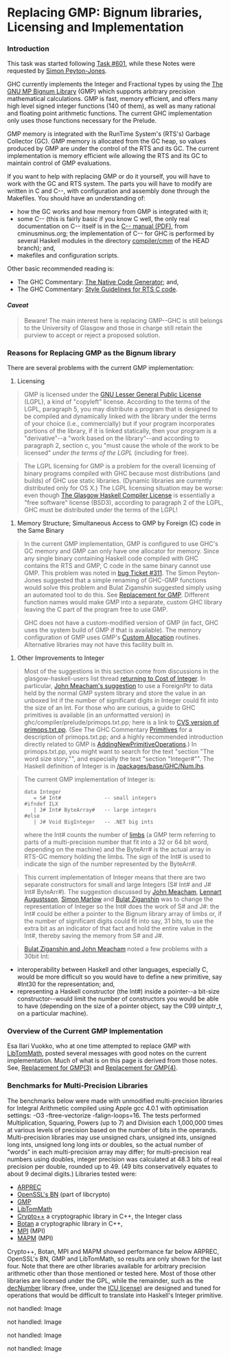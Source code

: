 # Replacing GMP: Bignum libraries, Licensing and Implementation

### Introduction


This task was started following [ Task \#601](http://hackage.haskell.org/trac/ghc/ticket/601), while these Notes were requested by [ Simon Peyton-Jones](http://www.haskell.org/pipermail/glasgow-haskell-users/2006-August/010676.html).


GHC currently implements the Integer and Fractional types by using the [ The GNU MP Bignum Library](http://swox.com/gmp/) (GMP) which supports arbitrary precision mathematical calculations.  GMP is fast, memory efficient, and offers many high level signed integer functions (140 of them), as well as many rational and floating point arithmetic functions.  The current GHC implementation only uses those functions necessary for the Prelude.  


GMP memory is integrated with the RunTime System's (RTS's) Garbage Collector (GC).  GMP memory is allocated from the GC heap, so values produced by GMP are under the control of the RTS and its GC.  The current implementation is memory efficient wile allowing the RTS and its GC to maintain control of GMP evaluations.


If you want to help with replacing GMP or do it yourself, you will have to work with the GC and RTS system.  The parts you will have to modify are written in C and C--, with configuration and assembly done through the Makefiles.  You should have an understanding of:

- how the GC works and how memory from GMP is integrated with it;
- some C-- (this is fairly basic if you know C well, the only real documentation on C-- itself is in the [ C-- manual (PDF)](http://cminusminus.org/extern/man2.pdf), from cminusminus.org; the implementation of C-- for GHC is performed by several Haskell modules in the directory [ compiler/cmm](http://darcs.haskell.org/ghc/compiler/cmm/) of the HEAD branch); and,
- makefiles and configuration scripts.


Other basic recommended reading is:

- The GHC Commentary: [ The Native Code Generator](http://www.cse.unsw.edu.au/~chak/haskell/ghc/comm/the-beast/ncg.html); and,
- The GHC Commentary: [ Style Guidelines for RTS C code](http://www.cse.unsw.edu.au/~chak/haskell/ghc/comm/rts-libs/coding-style.html).

#### *Caveat*

>
> Beware!  The main interest here is replacing GMP--GHC is still belongs to the University of Glasgow and those in charge still retain the purview to accept or reject a proposed solution.

### Reasons for Replacing GMP as the Bignum library


There are several problems with the current GMP implementation:

1. Licensing

>
> GMP is licensed under the [ GNU Lesser General Public License](http://www.gnu.org/copyleft/lesser.html) (LGPL), a kind of "copyleft" license.  According to the terms of the LGPL, paragraph 5, you may distribute a program that is designed to be compiled and dynamically linked with the library under the terms of your choice (i.e., commercially) but if your program incorporates portions of the library, if it is linked statically, then your program is a "derivative"--a "work based on the library"--and according to paragraph 2, section c, you "must cause the whole of the work to be licensed" *under the terms of the LGPL* (including for free).  

>
> The LGPL licensing for GMP is a problem for the overall licensing of binary programs compiled with GHC because most distributions (and builds) of GHC use static libraries.  (Dynamic libraries are currently distributed only for OS X.)  The LGPL licensing situation may be worse: even though [ The Glasgow Haskell Compiler License](http://cvs.haskell.org/cgi-bin/cvsweb.cgi/fptools/ghc/LICENSE?rev=1.1.26.1;content-type=text%2Fplain) is essentially a "free software" license (BSD3), according to paragraph 2 of the LGPL, GHC must be distributed under the terms of the LGPL!

1. Memory Structure; Simultaneous Access to GMP by Foreign (C) code in the Same Binary

>
> In the current GMP implementation, GMP is configured to use GHC's GC memory and GMP can only have one allocator for memory.  Since any single binary containing Haskell code compiled with GHC contains the RTS and GMP, C code in the same binary cannot use GMP.  This problem was noted in [ bug Ticket \#311](http://hackage.haskell.org/trac/ghc/ticket/311).  The Simon Peyton-Jones suggested that a simple renaming of GHC-GMP functions would solve this problem and Bulat Ziganshin suggested simply using an automated tool to do this.  See [ Replacement for GMP](http://www.haskell.org/pipermail/glasgow-haskell-users/2006-August/010679.html).  Different function names would make GMP into a separate, custom GHC library leaving the C part of the program free to use GMP.

>
> GHC does not have a custom-modified version of GMP (in fact, GHC uses the system build of GMP if that is available).  The memory configuration of GMP uses GMP's [ Custom Allocation](http://swox.com/gmp/manual/Custom-Allocation.html#Custom-Allocation) routines.  Alternative libraries may not have this facility built in.

1. Other Improvements to Integer

>
> Most of the suggestions in this section come from discussions in the glasgow-haskell-users list thread [ returning to Cost of Integer](http://www.haskell.org/pipermail/glasgow-haskell-users/2006-July/010654.html).  In particular, [ John Meacham's suggestion](http://www.haskell.org/pipermail/glasgow-haskell-users/2006-July/010660.html) to use a ForeignPtr to data held by the normal GMP system library and store the value in an unboxed Int if the number of significant digits in Integer could fit into the size of an Int.  For those who are curious, a guide to GHC primitives is available (in an unformatted version) in ghc/compiler/prelude/primops.txt.pp; here is a link to [ CVS version of primops.txt.pp](http://darcs.haskell.org/ghc/compiler/prelude/primops.txt.pp).  (See The GHC Commentary [ Primitives](http://www.cse.unsw.edu.au/~chak/haskell/ghc/comm/rts-libs/primitives.html) for a description of primops.txt.pp; and a highly recommended introduction directly related to GMP is [AddingNewPrimitiveOperations](adding-new-primitive-operations).) In primops.txt.pp, you might want to search for the text "section "The word size story."", and especially the text "section "Integer\#"".   The Haskell definition of Integer is in [ /packages/base/GHC/Num.lhs](http://darcs.haskell.org/packages/base/GHC/Num.lhs).

>
> The current GMP implementation of Integer is:
>
> ```wiki
> data Integer	
>    = S# Int#              -- small integers
> #ifndef ILX
>    | J# Int# ByteArray#   -- large integers
> #else
>    | J# Void BigInteger   -- .NET big ints
> ```
>
>
> where the Int\# counts the number of [ limbs](http://swox.com/gmp/manual/Nomenclature-and-Types.html#Nomenclature-and-Types) (a GMP term referring to parts of a multi-precision number that fit into a 32 or 64 bit word, depending on the machine) and the ByteArr\# is the actual array in RTS-GC memory holding the limbs.  The sign of the Int\# is used to indicate the sign of the number represented by the ByteArr\#.  

>
> This current implementation of Integer means that there are two separate constructors for small and large Integers (S\# Int\# and J\# Int\# ByteArr\#).  The suggestion discussed by [ John Meacham](http://www.haskell.org/pipermail/glasgow-haskell-users/2006-August/010670.html), [ Lennart Augustsson](http://www.haskell.org/pipermail/glasgow-haskell-users/2006-August/010664.html), [ Simon Marlow](http://www.haskell.org/pipermail/glasgow-haskell-users/2006-August/010677.html) and [ Bulat Ziganshin](http://www.haskell.org/pipermail/glasgow-haskell-users/2006-August/010687.html) was to change the representation of Integer so the Int\# does the work of S\# and J\#: the Int\# could be either a pointer to the Bignum library array of limbs or, if the number of significant digits could fit into say, 31 bits, to use the extra bit as an indicator of that fact and hold the entire value in the Int\#, thereby saving the memory from S\# and J\#.  

> [ Bulat Ziganshin and John Meacham](http://www.haskell.org/pipermail/glasgow-haskell-users/2006-August/010688.html) noted a few problems with a 30bit Int: 

- interoperability between Haskell and other languages, especially C, would be more difficult so you would have to define a new primitive, say \#Int30 for the representation; and,
- representing a Haskell constructor (the Int\#) inside a pointer--a bit-size constructor--would limit the number of constructors you would be able to have (depending on the size of a pointer object, say the C99 uintptr_t, on a particular machine).

### Overview of the Current GMP Implementation


Esa Ilari Vuokko, who at one time attempted to replace GMP with [ LibTomMath](http://math.libtomcrypt.com/), posted several messages with good notes on the current implementation.  Much of what is on this page is derived from those notes.  See, [ Replacement for GMP(3)](http://www.haskell.org/pipermail/glasgow-haskell-users/2006-August/010669.html) and [ Replacement for GMP(4)](http://www.haskell.org/pipermail/glasgow-haskell-users/2006-August/010674.html).

### Benchmarks for Multi-Precision Libraries


The benchmarks below were made with unmodified multi-precision libraries for Integral Arithmetic compiled using Apple gcc 4.0.1 with optimisation settings: -O3 -ftree-vectorize -falign-loops=16.  The tests performed Multiplication, Squaring, Powers (up to 7) and Division each 1,000,000 times at various levels of precision based on the number of bits in the operands.  Multi-precision libraries may use unsigned chars, unsigned ints, unsigned long ints, unsigned long long ints or doubles, so the actual number of "words" in each multi-precision array may differ; for multi-precision real numbers using doubles, integer precision was calculated at 48.3 bits of real precision per double, rounded up to 49.  (49 bits conservatively equates to about 9 decimal digits.)  Libraries tested were:

- [ ARPREC](http://crd.lbl.gov/~dhbailey/mpdist/)
- [ OpenSSL's BN](http://www.openssl.org/) (part of libcrypto)
- [ GMP](http://swox.com/gmp/)
- [ LibTomMath](http://math.libtomcrypt.com/)
- [ Crypto++](http://www.eskimo.com/~weidai/cryptlib.html) a cryptographic library in C++, the Integer class
- [ Botan](http://botan.randombit.net/) a cryptographic library in C++, 
- [ MPI](http://www.cs.dartmouth.edu/~sting/mpi/) (MPI)
- [ MAPM](http://www.tc.umn.edu/~ringx004/mapm-main.html) (MPI)


Crypto++, Botan, MPI and MAPM showed performance far below ARPREC, OpenSSL's BN, GMP and LibTomMath, so results are only shown for the last four.  Note that there are other libraries available for arbitrary precision arithmetic other than those mentioned or tested here.  Most of those other libraries are licensed under the GPL, while the remainder, such as the [ decNumber](http://www2.hursley.ibm.com/decimal/decnumber.html) library (free, under the [ ICU license](http://www-306.ibm.com/software/globalization/icu/license.jsp)) are designed and tuned for operations that would be difficult to translate into Haskell's Integer primitive.

not handled: Image

not handled: Image

not handled: Image

not handled: Image